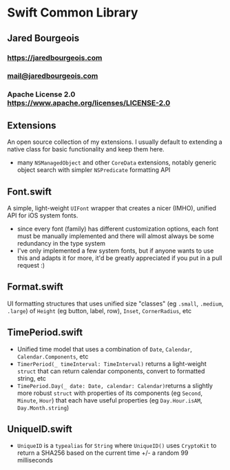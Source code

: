 # Swift Common Library
## Jared Bourgeois
### https://jaredbourgeois.com
### mail@jaredbourgeois.com

### Apache License 2.0 https://www.apache.org/licenses/LICENSE-2.0

## Extensions
An open source collection of my extensions. I usually default to extending a native class for basic functionality and keep them here.
- many `NSManagedObject` and other `CoreData` extensions, notably generic object search with simpler `NSPredicate` formatting API

## Font.swift
A simple, light-weight `UIFont` wrapper that creates a nicer (IMHO), unified API for iOS system fonts.
- since every font (family) has different customization options, each font must be manually implemented and there will almost always be some redundancy in the type system
- I've only implemented a few system fonts, but if anyone wants to use this and adapts it for more, it'd be greatly appreciated if you put in a pull request :)

## Format.swift
UI formatting structures that uses unified size "classes" (eg `.small`, `.medium`, `.large`) of `Height` (eg button, label, row), `Inset`, `CornerRadius`, etc

## TimePeriod.swift
- Unified time model that uses a combination of `Date`, `Calendar`, `Calendar.Components`, etc
- `TimerPeriod(_ timeInterval: TimeInterval)` returns a light-weight `struct` that can return calendar components, convert to formatted string, etc
- `TimePeriod.Day(_ date: Date, calendar: Calendar)`returns a slightly more robust `struct` with properties of its components (eg `Second`, `Minute`, `Hour`) that each have useful properties (eg `Day.Hour.isAM`, `Day.Month.string`)

## UniqueID.swift
- `UniqueID` is a `typealias` for `String` where `UniqueID()` uses `CryptoKit` to return a SHA256 based on the current time +/- a random 99 milliseconds
